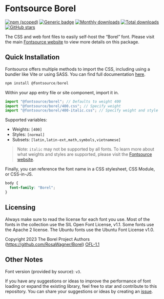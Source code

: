 # Fontsource Borel

[![npm (scoped)](https://img.shields.io/npm/v/@fontsource/borel?color=brightgreen)](https://www.npmjs.com/package/@fontsource/borel) [![Generic badge](https://img.shields.io/badge/fontsource-passing-brightgreen)](https://github.com/fontsource/fontsource) [![Monthly downloads](https://badgen.net/npm/dm/@fontsource/borel)](https://github.com/fontsource/fontsource) [![Total downloads](https://badgen.net/npm/dt/@fontsource/borel)](https://github.com/fontsource/fontsource) [![GitHub stars](https://img.shields.io/github/stars/fontsource/fontsource.svg?style=social&label=Star)](https://github.com/fontsource/fontsource/stargazers)

The CSS and web font files to easily self-host the “Borel” font. Please visit the main [Fontsource website](https://fontsource.org/fonts/borel) to view more details on this package.

## Quick Installation

Fontsource offers multiple methods to import the CSS, including using a bundler like Vite or using SASS. You can find full documentation [here](https://fontsource.org/docs/getting-started/introduction).

```javascript
npm install @fontsource/borel
```

Within your app entry file or site component, import it in.

```javascript
import "@fontsource/borel"; // Defaults to weight 400
import "@fontsource/borel/400.css"; // Specify weight
import "@fontsource/borel/400-italic.css"; // Specify weight and style
```

Supported variables:
- Weights: `[400]`
- Styles: `[normal]`
- Subsets: `[latin,latin-ext,math,symbols,vietnamese]`

> Note: `italic` may not be supported by all fonts. To learn more about what weights and styles are supported, please visit the [Fontsource website](https://fontsource.org/fonts/borel).

Finally, you can reference the font name in a CSS stylesheet, CSS Module, or CSS-in-JS.

```css
body {
  font-family: "Borel";
}
```

## Licensing
Always make sure to read the license for each font you use. Most of the fonts in the collection use the SIL Open Font License, v1.1. Some fonts use the Apache 2 license. The Ubuntu fonts use the Ubuntu Font License v1.0.

Copyright 2023 The Borel Project Authors (https://github.com/RosaWagner/Borel)
[OFL-1.1](https://openfontlicense.org)

## Other Notes
Font version (provided by source): `v3`.

If you have any suggestions or ideas to improve the performance of font loading or expand the existing library, feel free to star and contribute to this repository. You can share your suggestions or ideas by creating an [issue](https://github.com/fontsource/fontsource/issues).